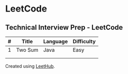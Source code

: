 # LeetCode

## Technical Interview Prep - LeetCode

| # | Title | Language | Difficulty |
|---|-------|----------|------------|
| 1  | Two Sum      |  Java        |       Easy     |
|   |       |          |            |
|   |       |          |            |












Created using [LeetHub](https://github.com/QasimWani/LeetHub).
